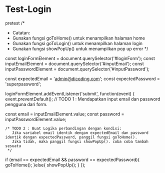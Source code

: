 # Test-Login
pretest
/*
 * Catatan:
 * Gunakan fungsi goToHome() untuk menampilkan halaman home
 * Gunakan fungsi goToLogin() untuk menampilkan halaman login
 * Gunakan fungsi showPopUp() untuk menampilkan pop up error
 */

const loginFormElement = document.querySelector('#loginForm');
const inputEmailElement = document.querySelector('#inputEmail');
const inputPasswordElement = document.querySelector('#inputPassword');

const expectedEmail = 'admin@dicoding.com';
const expectedPassword = 'superpassword';

loginFormElement.addEventListener('submit', function(event) {
    event.preventDefault();
    // TODO 1 : Mendapatkan input email dan password pengguna dari form.

const email = inputEmailElement.value;
const password = inputPasswordElement.value;

    /* TODO 2 : Buat Logika perbandingan dengan kondisi:
       Jika variabel email identik dengan expectedEmail dan password identik dengan expectedPassword, panggil fungsi goToHome().
       Jika tidak, maka panggil fungsi showPopUp(). coba coba tambah sesuatu
     */
  if (email == expectedEmail && password  == expectedPassword){
  goToHome();
  }else{
  showPopUp();
  }
});
